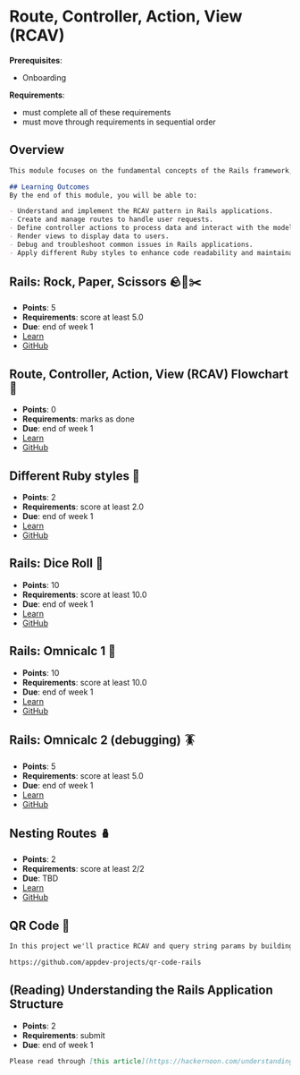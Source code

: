 # Route, Controller, Action, View (RCAV)

**Prerequisites**:
- Onboarding

**Requirements**:
- must complete all of these requirements
- must move through requirements in sequential order

## Overview
```md
This module focuses on the fundamental concepts of the Rails framework, specifically the Route, Controller, Action, View (RCAV) pattern. Understanding RCAV is crucial for building robust web applications, as it defines how user requests are handled and processed in Rails. Through a series of hands-on projects and readings, you will learn how to create routes, define controller actions, and render views effectively.

## Learning Outcomes
By the end of this module, you will be able to:

- Understand and implement the RCAV pattern in Rails applications.
- Create and manage routes to handle user requests.
- Define controller actions to process data and interact with the model.
- Render views to display data to users.
- Debug and troubleshoot common issues in Rails applications.
- Apply different Ruby styles to enhance code readability and maintainability.
```

## Rails: Rock, Paper, Scissors 🪨🧻✂️
- **Points**: 5
- **Requirements**: score at least 5.0
- **Due**: end of week 1
- [Learn](https://learn.firstdraft.com/lessons/119)
- [GitHub](https://github.com/appdev-lessons/rails-rps)

## Route, Controller, Action, View (RCAV) Flowchart 🚏
- **Points**: 0
- **Requirements**: marks as done
- **Due**: end of week 1
- [Learn](https://learn.firstdraft.com/lessons/120)
- [GitHub](https://github.com/appdev-lessons/rcav-flowchart)

## Different Ruby styles 💎
- **Points**: 2
- **Requirements**: score at least 2.0
- **Due**: end of week 1
- [Learn](https://learn.firstdraft.com/lessons/116)
- [GitHub](https://github.com/appdev-lessons/optional-syntaxes-in-ruby)

## Rails: Dice Roll 🎲
- **Points**: 10
- **Requirements**: score at least 10.0
- **Due**: end of week 1
- [Learn](https://learn.firstdraft.com/lessons/122)
- [GitHub](https://github.com/appdev-lessons/rails-dice-dynamic-routes)

## Rails: Omnicalc 1 🧮
- **Points**: 10
- **Requirements**: score at least 10.0
- **Due**: end of week 1
- [Learn](https://learn.firstdraft.com/lessons/123)
- [GitHub](https://github.com/appdev-lessons/rails-omnicalc-1)

## Rails: Omnicalc 2 (debugging) 🪳
- **Points**: 5
- **Requirements**: score at least 5.0
- **Due**: end of week 1
- [Learn](https://learn.firstdraft.com/lessons/124)
- [GitHub](https://github.com/appdev-lessons/rails-omnicalc-2)

## Nesting Routes 🪆
- **Points**: 2
- **Requirements**: score at least 2/2
- **Due**: TBD
- [Learn](https://learn.firstdraft.com/lessons/433-rails-nesting)
- [GitHub](https://github.com/DPI-WE/rails-nesting)

<!-- TODO: make optional? -->
<!-- Target url isn't working -->
## QR Code 🤳
```md
In this project we'll practice RCAV and query string params by building a web-based QR code generator.

https://github.com/appdev-projects/qr-code-rails
```

## (Reading) Understanding the Rails Application Structure
- **Points**: 2
- **Requirements**: submit
- **Due**: end of week 1
```md
Please read through [this article](https://hackernoon.com/understanding-your-rails-application-structure-r8w32xj) on the Rails application structure. Please submit an explanation of Model-View-Controller (MVC) as if you are teaching a 5 year old.
```
